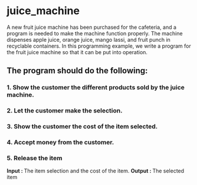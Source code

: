 # juice_machine

A new fruit juice machine has been purchased for the cafeteria, and a program is needed
to make the machine function properly. The machine dispenses apple juice, orange
juice, mango lassi, and fruit punch in recyclable containers. In this programming
example, we write a program for the fruit juice machine so that it can be put into
operation.

## The program should do the following:
### 1. Show the customer the different products sold by the juice machine.
### 2. Let the customer make the selection.
### 3. Show the customer the cost of the item selected.
### 4. Accept money from the customer.
### 5. Release the item


<strong > Input : </strong> The item selection and the cost of the item. 
<strong > Output :  </strong> The selected item 



